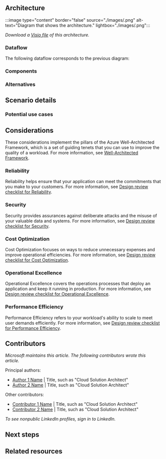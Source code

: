 <!-- 
- Don't add metadata to this Markdown file. Use the browser header template to create a YAML file for your metadata. 
- Add a brief introductory paragraph with no heading. 
-->

## Architecture

<!-- Use the following format to add your diagram. -->

:::image type="content" border="false" source="./images/<file-name>.png" alt-text="Diagram that shows the <solution name> architecture." lightbox="./images/<file-name>.png":::

<!-- The following link will work after the AAC team uploads your Visio or PowerPoint file to the Azure CDN. -->

*Download a [Visio file](https://arch-center.azureedge.net/<file-name>.vsdx) of this architecture.*

### Dataflow

<!-- If your scenario doesn't include data, title this section "Workflow". -->

The following dataflow corresponds to the previous diagram:

<!-- Add a numbered list for the steps in your architecture diagram. -->

### Components

<!-- 
- Add a bulleted list of all components in the architecture. 
- Where possible, link to the component's Well-Architected Framework service guide. Alternatively, link to the product page.
-->

### Alternatives

<!-- List alternative Azure services or architectures for this solution. -->

## Scenario details

<!-- Explain the business problem and why this scenario was built to solve it. -->

### Potential use cases

<!-- List example use cases in a bulleted list.-->

## Considerations
<!--REQUIRED STATEMENT: Include the following statement to introduce this section:-->

These considerations implement the pillars of the Azure Well-Architected Framework, which is a set of guiding tenets that you can use to improve the quality of a workload. For more information, see [Well-Architected Framework](/azure/well-architected/).

<!--
REQUIREMENTS:
- Include the **Cost Optimization** H3 section.
- Include at least two of the other H3 sub-sections, in the order shown below. 
-->

### Reliability
<!--REQUIRED STATEMENT: If you use this section, include the following statement:-->

Reliability helps ensure that your application can meet the commitments that you make to your customers. For more information, see [Design review checklist for Reliability](/azure/well-architected/reliability/checklist).

<!-- Explain resiliency and availability considerations. -->

### Security
<!--REQUIRED STATEMENT: If you use this section, include the following statement:-->

Security provides assurances against deliberate attacks and the misuse of your valuable data and systems. For more information, see [Design review checklist for Security](/azure/well-architected/security/checklist).

<!-- Explain security, identity, and data sovereignty considerations. -->

### Cost Optimization

<!-- REQUIRED: This section and the following statement are required. -->

Cost Optimization focuses on ways to reduce unnecessary expenses and improve operational efficiencies. For more information, see [Design review checklist for Cost Optimization](/azure/well-architected/cost-optimization/checklist).

<!-- 
- Explain Cost Optimization considerations. 
- Link to the pricing calculator (https://azure.microsoft.com/pricing/calculator). 
- Include the major cost-driving components, a typical scale or throughput, and recommended SKUs. 
-->

### Operational Excellence

<!--REQUIRED STATEMENT: If you use this section, include the following statement:-->

Operational Excellence covers the operations processes that deploy an application and keep it running in production. For more information, see [Design review checklist for Operational Excellence](/azure/well-architected/operational-excellence/checklist).

<!-- Explain Operational Excellence considerations. -->

### Performance Efficiency

<!--REQUIRED STATEMENT: If you use this section, include the following statement:-->

Performance Efficiency refers to your workload's ability to scale to meet user demands efficiently. For more information, see [Design review checklist for Performance Efficiency](/azure/well-architected/performance-efficiency/checklist).

<!-- Explain key performance considerations, beyond the typical. -->

## Contributors

<!-- This section is expected but optional if the contributors prefer to omit it. -->

*Microsoft maintains this article. The following contributors wrote this article.*


Principal authors: 

<!-- List the primary authors alphabetically by last name. -->

- [Author 1 Name](https://linkedin.com/in/ProfileURL) | Title, such as "Cloud Solution Architect"
- [Author 2 Name](https://linkedin.com/in/ProfileURL) | Title, such as "Cloud Solution Architect"

Other contributors: 

<!--
- This section is optional. 
- List contributors and technical reviewers. 
-->

- [Contributor 1 Name](https://linkedin.com/in/ProfileURL) | Title, such as "Cloud Solution Architect"
- [Contributor 2 Name](https://linkedin.com/in/ProfileURL) | Title, such as "Cloud Solution Architect"

*To see nonpublic LinkedIn profiles, sign in to LinkedIn.*

## Next steps

<!--
- Add a bulleted list of links to third-party or Microsoft topics that can help customers build the workload.
- Link formats: 
  - Make Learn links site relative (for example, /azure/<feature>/<article-name>).
  - Start third-party links with `https://` and omit `en-us` unless the links don't work without it.
  - Omit a trailing slash.
-->

## Related resources

<!-- Add a bulleted list of links to related architecture information in the AAC TOC. -->
